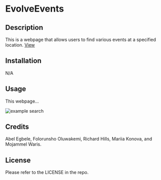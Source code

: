 # EvolveEvents

## Description

This is a webpage that allows users to find various events at a specified location.
[View](https://)

## Installation

N/A

## Usage

This webpage...

![example search](/images/screenshot.png)

## Credits

Abel Egbele, Folorunsho Oluwakemi, Richard Hills, Mariia Konova, and Mojammel Waris.

## License

Please refer to the LICENSE in the repo.

